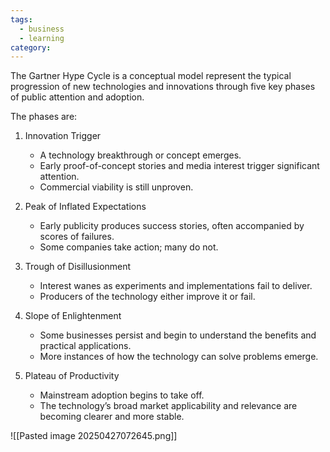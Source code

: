 ```yaml
---
tags:
  - business
  - learning
category:
---
```

The Gartner Hype Cycle is a conceptual model  represent the typical progression of new technologies and innovations through five key phases of public attention and adoption.

The phases are:

1. Innovation Trigger  
   - A technology breakthrough or concept emerges.
   - Early proof-of-concept stories and media interest trigger significant attention.
   - Commercial viability is still unproven.

1. Peak of Inflated Expectations  
   - Early publicity produces success stories, often accompanied by scores of failures.
   - Some companies take action; many do not.

1. Trough of Disillusionment  
   - Interest wanes as experiments and implementations fail to deliver.
   - Producers of the technology either improve it or fail.

1. Slope of Enlightenment  
   - Some businesses persist and begin to understand the benefits and practical applications.
   - More instances of how the technology can solve problems emerge.

1. Plateau of Productivity  
   - Mainstream adoption begins to take off.
   - The technology’s broad market applicability and relevance are becoming clearer and more stable.

![[Pasted image 20250427072645.png]]